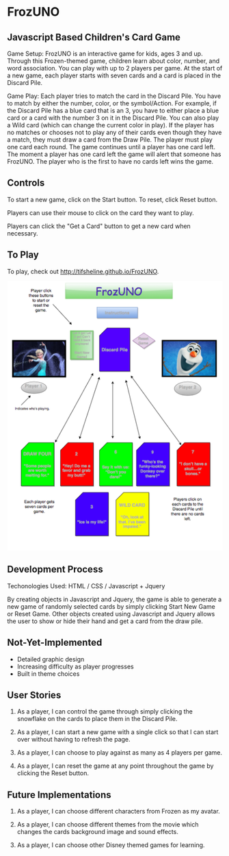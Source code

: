 # FrozUNO

## Javascript Based Children's Card Game

Game Setup:  FrozUNO is an interactive game for kids, ages 3 and up.  Through this Frozen-themed game, children learn about color, number, and word association.  You can play with up to 2 players per game.  At the start of a new game, each player starts with seven cards and a card is placed in the Discard Pile.  

Game Play:  Each player tries to match the card in the Discard Pile.  You have to match by either the number, color, or the symbol/Action.  For example, if the Discard Pile has a blue card that is an 3, you have to either place a blue card or a card with the number 3 on it in the Discard Pile.  You can also play a Wild card (which can change the current color in play).  If the player has no matches or chooses not to play any of their cards even though they have a match, they must draw a card from the Draw Pile.  The player must play one card each round.  The game continues until a player has one card left.  The moment a player has one card left the game will alert that someone has FrozUNO.  The player who is the first to have no cards left wins the game.

## Controls

To start a new game, click on the Start button.  To reset, click Reset button.

Players can use their mouse to click on the card they want to play.  

Players can click the "Get a Card" button to get a new card when necessary.  

## To Play

To play, check out http://tifsheline.github.io/FrozUNO.


![frozuno screenshot](FrozUNOGraph1.png)


## Development Process

Techonologies Used: HTML / CSS / Javascript + Jquery

By creating objects in Javascript and Jquery, the game is able to generate a new game of randomly selected cards by simply clicking Start New Game or Reset Game.  Other objects created using Javascript and Jquery allows the user to show or hide their hand and get a card from the draw pile.

## Not-Yet-Implemented

* Detailed graphic design
* Increasing difficulty as player progresses
* Built in theme choices

## User Stories

1. As a player, I can control the game through simply clicking the snowflake on the cards to place them in the Discard Pile.

2. As a player, I can start a new game with a single click so that I can start over without having to refresh the page.

3. As a player, I can choose to play against as many as 4 players per game.

4. As a player, I can reset the game at any point throughout the game by clicking the Reset button.

## Future Implementations

1. As a player, I can choose different characters from Frozen as my avatar.

2. As a player, I can choose different themes from the movie which changes the cards background image and sound effects.

3. As a player, I can choose other Disney themed games for learning.
